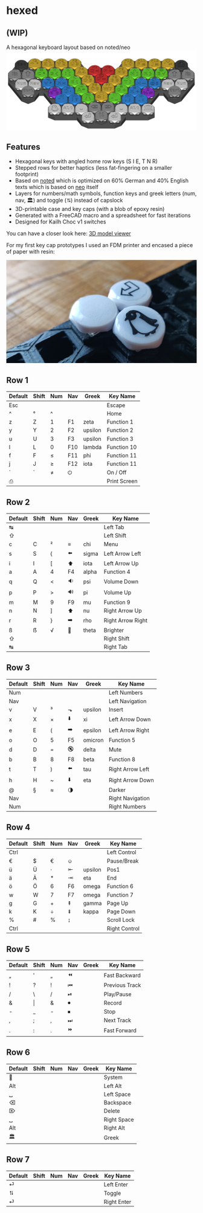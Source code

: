 # hexed
## (WIP)
A hexagonal keyboard layout based on noted/neo
![hexed layout overview](hexed2.png?raw=true)
## Features
- Hexagonal keys with angled home row keys (S I E, T N R)
- Stepped rows for better haptics (less fat-fingering on a smaller footprint)
- Based on [noted](https://dariogoetz.github.io/noted-layout/) which is optimized on 60% German and 40% English texts which is based on [neo](https://www.neo-layout.org/) itself
- Layers for numbers/math symbols, function keys and greek letters (num, nav, 🏛️) and toggle (⮁) instead of capslock
- 3D-printable case and key caps (with a blob of epoxy resin)
- Generated with a FreeCAD macro and a spreadsheet for fast iterations
- Designed for Kailh Choc v1 switches


You can have a closer look here: [3D model viewer](hexed.html)

For my first key cap prototypes I used an FDM printer and encased a piece of paper with resin:

![hexed layout overview](hexed3.jpg?raw=true)

## Row 1
|Default|Shift|Num|Nav|Greek  |Key Name         |
|-------|-----|---|---|-------|-----------------|
|Esc    |     |   |   |       |Escape           |
|^      |°    |^  |   |       |Home             |
|z      |Z    |1  |F1 |zeta   |Function 1       |
|y      |Y    |2  |F2 |upsilon|Function 2       |
|u      |U    |3  |F3 |upsilon|Function 3       |
|l      |L    |0  |F10|lambda |Function 10      |
|f      |F    |≤  |F11|phi    |Function 11      |
|j      |J    |≥  |F12|iota   |Function 11      |
|´      |`    |≠  |⏻  |       |On / Off         |
|⎙      |     |   |   |       |Print Screen     |
## Row 2
|Default|Shift|Num|Nav|Greek  |Key Name         |
|-------|-----|---|---|-------|-----------------|
|↹      |     |   |   |       |Left Tab         |
|⇧      |     |   |   |       |Left Shift       |
|c      |C    |²  |≡  |chi    |Menu             |
|s      |S    |{  |⬅️ |sigma  |Left Arrow Left  |
|i      |I    |[  |⬆️ |iota   |Left Arrow Up    |
|a      |A    |4  |F4 |alpha  |Function 4       |
|q      |Q    |<  |🔉 |psi    |Volume Down      |
|p      |P    |>  |🔊 |pi     |Volume Up        |
|m      |M    |9  |F9 |mu     |Function 9       |
|n      |N    |]  |⬆️ |nu     |Right Arrow Up   |
|r      |R    |}  |➡️ |rho    |Right Arrow Right|
|ß      |ẞ    |√  |🔆 |theta  |Brighter         |
|⇧      |     |   |   |       |Right Shift      |
|↹      |     |   |   |       |Right Tab        |
## Row 3
|Default|Shift|Num|Nav|Greek  |Key Name         |
|-------|-----|---|---|-------|-----------------|
|Num    |     |   |   |       |Left Numbers     |
|Nav    |     |   |   |       |Left Navigation  |
|v      |V    |³  |⬎  |upsilon|Insert           |
|x      |X    |×  |⬇️ |xi     |Left Arrow Down  |
|e      |E    |(  |➡️ |epsilon|Left Arrow Right |
|o      |O    |5  |F5 |omicron|Function 5       |
|d      |D    |=  |🔇 |delta  |Mute             |
|b      |B    |8  |F8 |beta   |Function 8       |
|t      |T    |)  |⬅️ |tau    |Right Arrow Left |
|h      |H    |~  |⬇️ |eta    |Right Arrow Down |
|@      |§    |≈  |🌗 |       |Darker           |
|Nav    |     |   |   |       |Right Navigation |
|Num    |     |   |   |       |Right Numbers    |
## Row 4
|Default|Shift|Num|Nav|Greek  |Key Name         |
|-------|-----|---|---|-------|-----------------|
|Ctrl   |     |   |   |       |Left Control     |
|€      |$    |€  |⎉  |       |Pause/Break      |
|ü      |Ü    |⋅  |⇤  |upsilon|Pos1             |
|ä      |Ä    |*  |⇥  |eta    |End              |
|ö      |Ö    |6  |F6 |omega  |Function 6       |
|w      |W    |7  |F7 |omega  |Function 7       |
|g      |G    |+  |⇞  |gamma  |Page Up          |
|k      |K    |÷  |⇟  |kappa  |Page Down        |
|%      |#    |%  |↨  |       |Scroll Lock      |
|Ctrl   |     |   |   |       |Right Control    |
## Row 5
|Default|Shift|Num|Nav|Greek  |Key Name         |
|-------|-----|---|---|-------|-----------------|
|„      |'    |„  |⏪  |       |Fast Backward    |
|!      |?    |!  |⏮  |       |Previous Track   |
|/      |\    |/  |⏯  |       |Play/Pause       |
|&      |&#124;|& |⏺  |       |Record           |
|-      |_    |-  |⏹  |       |Stop             |
|,      |;    |,  |⏭  |       |Next Track       |
|.      |:    |.  |⏩  |       |Fast Forward     |
## Row 6
|Default|Shift|Num|Nav|Greek  |Key Name  |
|-------|-----|---|---|-------|-----------------|
|🐧     |     |   |   |       |System           |
|Alt    |     |   |   |       |Left Alt         |
|␣      |     |   |   |       |Left Space       |
|⌫      |     |   |   |       |Backspace        |
|⌦      |     |   |   |       |Delete           |
|␣      |     |   |   |       |Right Space      |
|Alt    |     |   |   |       |Right Alt        |
|🏛     |     |   |   |       |Greek            |
## Row 7
|Default|Shift|Num|Nav|Greek  |Key Name         |
|-------|-----|---|---|-------|-----------------|
|⏎      |     |   |   |       |Left Enter       |
|⮁      |     |   |   |       |Toggle           |
|⏎      |     |   |   |       |Right Enter      |



